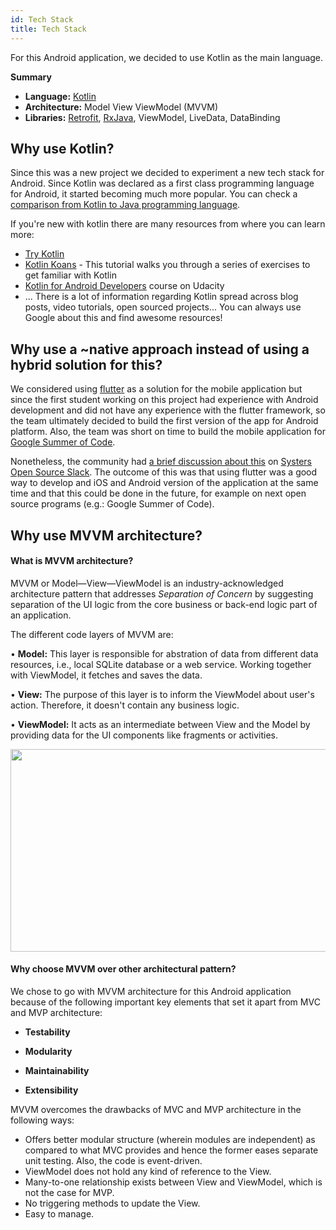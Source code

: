 ```yaml
---
id: Tech Stack
title: Tech Stack
---
```

For this Android application, we decided to use Kotlin as the main language.

**Summary**

- **Language:** [Kotlin](https://kotlinlang.org/)
- **Architecture:** Model View ViewModel (MVVM)
- **Libraries:** [Retrofit](http://square.github.io/retrofit/), [RxJava](https://github.com/ReactiveX/RxJava), ViewModel, LiveData, DataBinding


## Why use Kotlin?

Since this was a new project we decided to experiment a new tech stack for Android. Since Kotlin was declared as a first class programming language for Android, it started becoming much more popular. You can check a [comparison from Kotlin to Java programming language](https://kotlinlang.org/docs/reference/comparison-to-java.html).

If you're new with kotlin there are many resources from where you can learn more:
- [Try Kotlin](https://try.kotlinlang.org/)
- [Kotlin Koans](https://kotlinlang.org/docs/tutorials/koans.html) - This tutorial walks you through a series of exercises to get familiar with Kotlin
- [Kotlin for Android Developers](https://eu.udacity.com/course/kotlin-for-android-developers--ud888) course on Udacity
- ... There is a lot of information regarding Kotlin spread across blog posts, video tutorials, open sourced projects... You can always use Google about this and find awesome resources!

## Why use a ~native approach instead of using a hybrid solution for this?

We considered using [flutter](https://flutter.io/) as a solution for the mobile application but since the first student working on this project had experience with Android development and did not have any experience with the flutter framework, so the team ultimately decided to build the first version of the app for Android platform. Also, the team was short on time to build the mobile application for [Google Summer of Code](https://summerofcode.withgoogle.com).

Nonetheless, the community had [a brief discussion about this](https://systers-opensource.slack.com/archives/CAE8QK41L/p1531508427000351) on [Systers Open Source Slack](http://systers.io/slack-systers-opensource/). The outcome of this was that using flutter was a good way to develop and iOS and Android version of the application at the same time and that this could be done in the future, for example on next open source programs (e.g.: Google Summer of Code).

## Why use MVVM architecture?

#### What is MVVM architecture? 

MVVM or Model—View—ViewModel is an industry-acknowledged architecture pattern that addresses *Separation of Concern* by suggesting separation of the UI logic from the core business or back-end logic part of an application.

The different code layers of MVVM are:

• **Model:** This layer is responsible for abstration of data from different data resources, i.e., local SQLite database or a web service. Working together with ViewModel, it fetches and saves the data.

• **View:** The purpose of this layer is to inform the ViewModel about user's action. Therefore, it doesn't contain any business logic.

• **ViewModel:** It acts as an intermediate between View and the Model by providing data for the UI components like fragments or activities. 

<p align="center">
<img src="https://user-images.githubusercontent.com/80174214/178808735-ade037d1-c72f-4165-8c2b-3f25da252d0b.jpg" width="532" height="324">
</p>

#### Why choose MVVM over other architectural pattern?

We chose to go with MVVM architecture for this Android application because of the following important key elements that set it apart from MVC  and MVP architecture:

- **Testability**

- **Modularity**

- **Maintainability**

- **Extensibility**


MVVM overcomes the drawbacks of MVC and MVP architecture in the following ways:

- Offers better modular structure (wherein modules are independent) as compared to what MVC provides and hence the former eases separate unit testing. Also, the code is event-driven. 
- ViewModel does not hold any kind of reference to the View.
- Many-to-one relationship exists between View and ViewModel, which is not the case for MVP.
- No triggering methods to update the View.
- Easy to manage.
